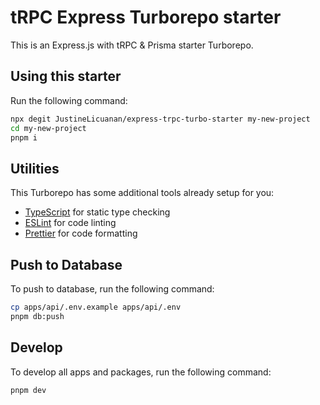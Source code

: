 # tRPC Express Turborepo starter

This is an Express.js with tRPC & Prisma starter Turborepo.

## Using this starter

Run the following command:

```sh
npx degit JustineLicuanan/express-trpc-turbo-starter my-new-project
cd my-new-project
pnpm i
```

## Utilities

This Turborepo has some additional tools already setup for you:

- [TypeScript](https://www.typescriptlang.org/) for static type checking
- [ESLint](https://eslint.org/) for code linting
- [Prettier](https://prettier.io) for code formatting

## Push to Database

To push to database, run the following command:

```sh
cp apps/api/.env.example apps/api/.env
pnpm db:push
```

## Develop

To develop all apps and packages, run the following command:

```sh
pnpm dev
```
